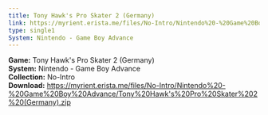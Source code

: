 ```yaml
---
title: Tony Hawk's Pro Skater 2 (Germany)
link: https://myrient.erista.me/files/No-Intro/Nintendo%20-%20Game%20Boy%20Advance/Tony%20Hawk's%20Pro%20Skater%202%20(Germany).zip
type: single1
System: Nintendo - Game Boy Advance
---
```

<b>Game:</b> Tony Hawk's Pro Skater 2 (Germany)<br>
<b>System:</b> Nintendo - Game Boy Advance<br>
<b>Collection:</b> No-Intro<br>
<b>Download:</b> https://myrient.erista.me/files/No-Intro/Nintendo%20-%20Game%20Boy%20Advance/Tony%20Hawk's%20Pro%20Skater%202%20(Germany).zip